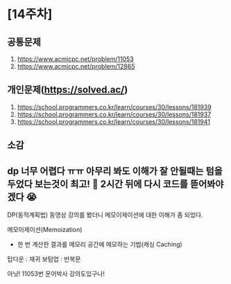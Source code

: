 # [14주차]

## 공통문제
1. https://www.acmicpc.net/problem/11053
2. https://www.acmicpc.net/problem/12865

## 개인문제(https://solved.ac/)
1. https://school.programmers.co.kr/learn/courses/30/lessons/181939
2. https://school.programmers.co.kr/learn/courses/30/lessons/181937
3. https://school.programmers.co.kr/learn/courses/30/lessons/181941

## 소감
dp 너무 어렵다 ㅠㅠ 아무리 봐도 이해가 잘 안될때는 텀을 두었다 보는것이 최고! 🥺
2시간 뒤에 다시 코드를 뜯어봐야겠다 😭
---
DP(동적계획법) 동영상 강의를 봤더니 메모이제이션에 대한 이해가 좀 되었다.

메모이제이션(Memoization)
- 한 번 계산한 결과를 메모리 공간에 메모하는 기법(캐싱 Caching)

탑다운 : 재귀
보텀업 : 반복문

아닛! 11053번 문어박사 강의도있구나!